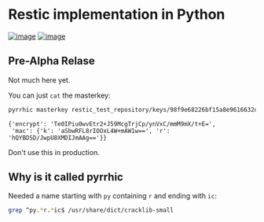 # Restic implementation in Python

[![image](https://github.com/juergenhoetzel/pyrrhic/workflows/main/badge.svg?branch=master)](https://github.com/juergenhoetzel/pyrrhic/actions?workflow=main)
[![image](https://codecov.io/gh/juergenhoetzel/pyrrhic/branch/master/graph/badge.svg)](https://codecov.io/gh/juergenhoetzel/pyrrhic)
## Pre-Alpha Relase

Not much here yet.

You can just `cat` the masterkey:
```bash
pyrrhic masterkey restic_test_repository/keys/98f9e68226bf15a8e9616632df7c9df543e255b388bfca1cde0218009b77cdeb 

```

```
{'encrypt': 'Te0IPiu0wvEtr2+J59McgTrjCp/ynVxC/mmM9mX/t+E=',
 'mac': {'k': 'aSbwRFL8rIOOxL4W+mAW1w==', 'r': 'hQYBDSD/JwpU8XMDIJmAAg=='}}
```

Don't use this in production.

## Why is it called pyrrhic

Needed a name starting with `py` containing `r` and ending with `ic`:

```bash
grep ^py.*r.*ic$ /usr/share/dict/cracklib-small
```

